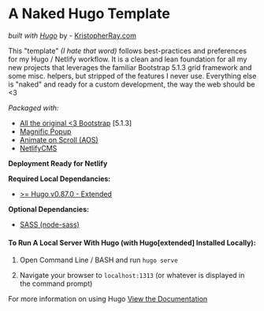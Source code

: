 # A Naked Hugo Template
*built with [Hugo](https://gohugo.io)* by - [KristopherRay.com](https://kristopherray.com)  

This "template" *(I hate that word)* follows best-practices and preferences for my Hugo / Netlify workflow. It is a clean and lean foundation for all my new projects that leverages the familiar Bootstrap 5.1.3 grid framework and some misc. helpers, but stripped of the features I never use. Everything else is "naked" and ready for a custom development, the way the web should be <3

*Packaged with:*
- [All the original <3 Bootstrap](https://getbootstrap.com/) [5.1.3]
- [Magnific Popup](https://dimsemenov.com/plugins/magnific-popup/)
- [Animate on Scroll (AOS)](https://michalsnik.github.io/aos/)
- [NetlifyCMS](https://netlifycms.org)

**Deployment Ready for Netlify**

**Required Local Dependancies:**
- [ >= Hugo v0.87.0 - Extended](https://github.com/gohugoio/hugo/releases/tag/v0.74.3)

**Optional Dependancies:**
- [SASS (node-sass)](https://github.com/sass/node-sass)

#### **To Run A Local Server With Hugo (with Hugo[extended] Installed Locally):**  

1. Open Command Line / BASH and run
`hugo serve`

2. Navigate your browser to 
`localhost:1313` (or whatever is displayed in the command prompt)

For more information on using Hugo [View the Documentation](https://gohugo.io/documentation/)
